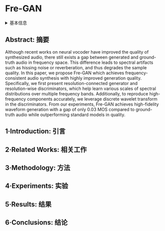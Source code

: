 # Fre-GAN

<details>
<summary>基本信息</summary>

- 标题: "Fre-GAN: Adversarial Frequency-Consistent Audio Synthesis"
- 作者:
  - 01 Ji-Hoon Kim,
  - 02 Sang-Hoon Lee,
  - 03 Ji-Hyun Lee,
  - 04 Seong-Whan Lee
- 链接:
  - [ArXiv](https://arxiv.org/abs/2106.02297)
  - [Publication](https://doi.org/10.21437/Interspeech.2021-845)
  - [Github]
  - [Demo](https://prml-lab-speech-team.github.io/demo/FreGAN/)
- 文件:
  - [ArXiv](_PDF/2106.02297v2__Fre-GAN__Adversarial_Frequency-Consistent_Audio_Synthesis.pdf)
  - [Publication](_PDF/2106.02297p0__Fre-GAN__InterSpeech2021.pdf)

</details>

## Abstract: 摘要

Although recent works on neural vocoder have improved the quality of synthesized audio, there still exists a gap between generated and ground-truth audio in frequency space.
This difference leads to spectral artifacts such as hissing noise or reverberation, and thus degrades the sample quality.
In this paper, we propose Fre-GAN which achieves frequency-consistent audio synthesis with highly improved generation quality.
Specifically, we first present resolution-connected generator and resolution-wise discriminators, which help learn various scales of spectral distributions over multiple frequency bands.
Additionally, to reproduce high-frequency components accurately, we leverage discrete wavelet transform in the discriminators.
From our experiments, Fre-GAN achieves high-fidelity waveform generation with a gap of only 0.03 MOS compared to ground-truth audio while outperforming standard models in quality.

## 1·Introduction: 引言

## 2·Related Works: 相关工作

## 3·Methodology: 方法

## 4·Experiments: 实验

## 5·Results: 结果

## 6·Conclusions: 结论